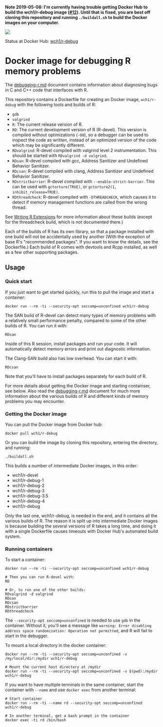 **Note 2019-05-08: I'm currently having trouble getting Docker Hub to build the wch1/r-debug image ([#12](https://github.com/wch/r-debug/issues/12)). Until that is fixed, you are best off cloning this repository and running `./buildall.sh` to build the Docker images on your computer.**


[![](https://images.microbadger.com/badges/image/wch1/r-debug.svg)](https://microbadger.com/images/wch1/r-debug)

Status at Docker Hub: [wch1/r-debug](https://hub.docker.com/r/wch1/r-debug/)


Docker image for debugging R memory problems
============================================

The [debugging-r.md](debugging-r.md) document contains information
about diagnosing bugs in C and C++ code that interfaces with R.

This repository contains a Dockerfile for creating an Docker image,
`wch1/r-debug` with the following tools and builds of R:

* `gdb`
* `valgrind`
* `R`: The current release version of R.
* `RD`: The current development version of R (R-devel). This version
  is compiled without optimizations (`-O0`), so a debugger can be used
  to inspect the code as written, instead of an optimized version of
  the code which may be significantly different.
* `RDvalgrind`: R-devel compiled with valgrind level 2
  instrumentation. This should be started with `RDvalgrind -d
  valgrind`.
* `RDsan`: R-devel compiled with gcc, Address Sanitizer and Undefined
  Behavior Sanitizer.
* `RDcsan`: R-devel compiled with clang, Address Sanitizer and
  Undefined Behavior Sanitizer.
* `RDstrictbarrier`: R-devel compiled with
  `--enable-strict-barrier`. This can be used with `gctorture(TRUE)`,
  or `gctorture2(1, inhibit_release=TRUE)`.
* `RDthreadcheck`: R-devel compiled with `-DTHREADCHECK`, which causes
  it to detect if memory management functions are called from the
  wrong thread.


See [Writing R
Extensions](https://cran.r-project.org/doc/manuals/r-release/R-exts.html#Checking-memory-access)
for more information about these builds (except for the threadcheck
build, which is not documented there.)

Each of the builds of R has its own library, so that a package
installed with one build will not be accidentally used by another
(With the exception of base R's "recommended packages". If you want to
know the details, see the Dockerfile.) Each build of R comes with
devtools and Rcpp installed, as well as a few other supporting
packages.


## Usage


### Quick start

If you just want to get started quickly, run this to pull the image
and start a container:

```
docker run --rm -ti --security-opt seccomp=unconfined wch1/r-debug
```

The SAN build of R-devel can detect many types of memory problems with
a relatively small performance penalty, compared to some of the other
builds of R. You can run it with:

```
RDsan
```

Inside of this R session, install packages and run your code. It will
automatically detect memory errors and print out diagnostic
information.

The Clang-SAN build also has low overhead. You can start it with:

```
RDcsan
```

Note that you'll have to install packages separately for each build of
R.


For more details about getting the Docker image and starting
containser, see below. Also read the [debugging-r.md](debugging-r.md)
document for much more information about the various builds of R and
different kinds of memory problems you may encounter.


### Getting the Docker image

You can pull the Docker image from Docker hub:

```
docker pull wch1/r-debug
```

Or you can build the image by cloning this repository, entering the directory, and running:

```
./buildall.sh
```

This builds a number of intermediate Docker images, in this order:

* wch1/r-devel
* wch1/r-debug-1
* wch1/r-debug-2
* wch1/r-debug-3
* wch1/r-debug-3.5
* wch1/r-debug-4
* wch1/r-debug

Only the last one, wch1/r-debug, is needed in the end, and it contains
all the various builds of R. The reason it is split up into
intermediate Docker images is because building the several versions of
R takes a long time, and doing it with a single Dockerfile causes
timeouts with Docker Hub's automated build system.


### Running containers

To start a container:

```
docker run --rm -ti --security-opt seccomp=unconfined wch1/r-debug

# Then you can run R-devel with:
RD

# Or, to run one of the other builds:
RDvalgrind -d valgrind
RDsan
RDcsan
RDstrictbarrier
RDthreadcheck
```

The `--security-opt seccomp=unconfined` is needed to use `gdb` in the
container. Without it, you'll see a message like `warning: Error
disabling address space randomization: Operation not permitted`, and R
will fail to start in the debugger.


To mount a local directory in the docker container:

```
docker run --rm -ti --security-opt seccomp=unconfined -v /my/local/dir:/mydir wch1/r-debug

# Mount the current host directory at /mydir
docker run --rm -ti --security-opt seccomp=unconfined -v $(pwd):/mydir wch1/r-debug
```


If you want to have multiple terminals in the same container, start
the container with `--name` and use `docker exec` from another
terminal:

```
# Start container
docker run --rm -ti --name rd --security-opt seccomp=unconfined wch1/r-debug

# In another terminal, get a bash prompt in the container
docker exec -ti rd /bin/bash
```
